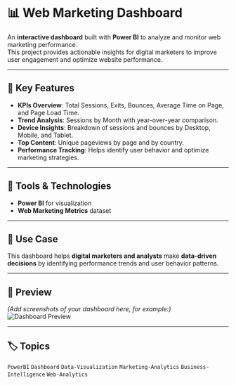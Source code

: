 # 📊 Web Marketing Dashboard

An **interactive dashboard** built with **Power BI** to analyze and monitor web marketing performance.  
This project provides actionable insights for digital marketers to improve user engagement and optimize website performance.  

---

## 🔎 Key Features
- **KPIs Overview**: Total Sessions, Exits, Bounces, Average Time on Page, and Page Load Time.  
- **Trend Analysis**: Sessions by Month with year-over-year comparison.  
- **Device Insights**: Breakdown of sessions and bounces by Desktop, Mobile, and Tablet.  
- **Top Content**: Unique pageviews by page and by country.  
- **Performance Tracking**: Helps identify user behavior and optimize marketing strategies.  

---

## 🚀 Tools & Technologies
- **Power BI** for visualization  
- **Web Marketing Metrics** dataset  

---

## 📂 Use Case
This dashboard helps **digital marketers and analysts** make **data-driven decisions** by identifying performance trends and user behavior patterns.  

---

## 📸 Preview
*(Add screenshots of your dashboard here, for example:)*  
![Dashboard Preview](<img width="1306" height="732" alt="image" src="https://github.com/user-attachments/assets/a8c28bb6-f67b-4d0a-8d38-d3dbd3bb2345" />
)  

---

## 🏷️ Topics
`PowerBI` `Dashboard` `Data-Visualization` `Marketing-Analytics` `Business-Intelligence` `Web-Analytics`
